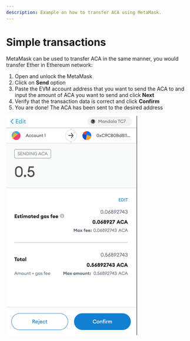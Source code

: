 ```yaml
---
description: Example on how to transfer ACA using MetaMask.
---
```


# Simple transactions

MetaMask can be used to transfer ACA in the same manner, you would transfer Ether in Ethereum network:

1. Open and unlock the MetaMask
2. Click on **Send** option
3. Paste the EVM account address that you want to send the ACA to and input the amount of ACA you want to send and click **Next**
4. Verify that the transaction data is correct and click **Confirm**
5. You are done! The ACA has been sent to the desired address

![MetaMask => Send => Input amount & Next => Confirm](<../../.gitbook/assets/image (40).png>)
